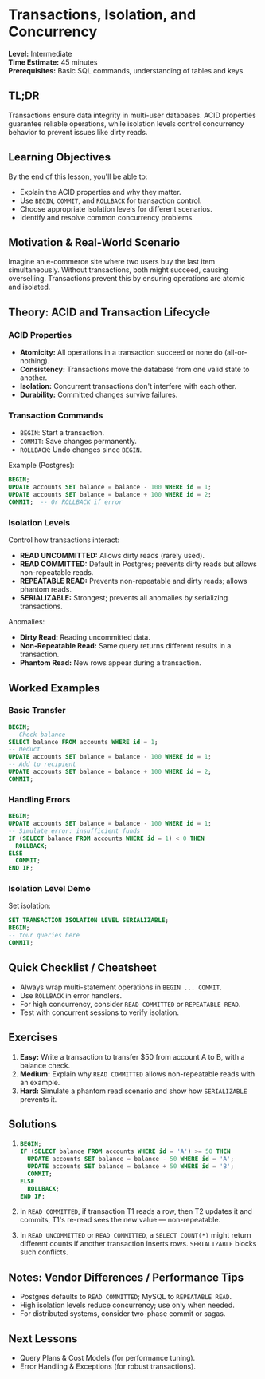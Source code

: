 # Transactions, Isolation, and Concurrency

**Level:** Intermediate  
**Time Estimate:** 45 minutes  
**Prerequisites:** Basic SQL commands, understanding of tables and keys.

## TL;DR
Transactions ensure data integrity in multi-user databases. ACID properties guarantee reliable operations, while isolation levels control concurrency behavior to prevent issues like dirty reads.

## Learning Objectives
By the end of this lesson, you'll be able to:
- Explain the ACID properties and why they matter.
- Use `BEGIN`, `COMMIT`, and `ROLLBACK` for transaction control.
- Choose appropriate isolation levels for different scenarios.
- Identify and resolve common concurrency problems.

## Motivation & Real-World Scenario
Imagine an e-commerce site where two users buy the last item simultaneously. Without transactions, both might succeed, causing overselling. Transactions prevent this by ensuring operations are atomic and isolated.

## Theory: ACID and Transaction Lifecycle

### ACID Properties
- **Atomicity:** All operations in a transaction succeed or none do (all-or-nothing).
- **Consistency:** Transactions move the database from one valid state to another.
- **Isolation:** Concurrent transactions don't interfere with each other.
- **Durability:** Committed changes survive failures.

### Transaction Commands
- `BEGIN`: Start a transaction.
- `COMMIT`: Save changes permanently.
- `ROLLBACK`: Undo changes since `BEGIN`.

Example (Postgres):
```sql
BEGIN;
UPDATE accounts SET balance = balance - 100 WHERE id = 1;
UPDATE accounts SET balance = balance + 100 WHERE id = 2;
COMMIT;  -- Or ROLLBACK if error
```

### Isolation Levels
Control how transactions interact:
- **READ UNCOMMITTED:** Allows dirty reads (rarely used).
- **READ COMMITTED:** Default in Postgres; prevents dirty reads but allows non-repeatable reads.
- **REPEATABLE READ:** Prevents non-repeatable and dirty reads; allows phantom reads.
- **SERIALIZABLE:** Strongest; prevents all anomalies by serializing transactions.

Anomalies:
- **Dirty Read:** Reading uncommitted data.
- **Non-Repeatable Read:** Same query returns different results in a transaction.
- **Phantom Read:** New rows appear during a transaction.

## Worked Examples

### Basic Transfer
```sql
BEGIN;
-- Check balance
SELECT balance FROM accounts WHERE id = 1;
-- Deduct
UPDATE accounts SET balance = balance - 100 WHERE id = 1;
-- Add to recipient
UPDATE accounts SET balance = balance + 100 WHERE id = 2;
COMMIT;
```

### Handling Errors
```sql
BEGIN;
UPDATE accounts SET balance = balance - 100 WHERE id = 1;
-- Simulate error: insufficient funds
IF (SELECT balance FROM accounts WHERE id = 1) < 0 THEN
  ROLLBACK;
ELSE
  COMMIT;
END IF;
```

### Isolation Level Demo
Set isolation:
```sql
SET TRANSACTION ISOLATION LEVEL SERIALIZABLE;
BEGIN;
-- Your queries here
COMMIT;
```

## Quick Checklist / Cheatsheet
- Always wrap multi-statement operations in `BEGIN ... COMMIT`.
- Use `ROLLBACK` in error handlers.
- For high concurrency, consider `READ COMMITTED` or `REPEATABLE READ`.
- Test with concurrent sessions to verify isolation.

## Exercises

1. **Easy:** Write a transaction to transfer $50 from account A to B, with a balance check.
2. **Medium:** Explain why `READ COMMITTED` allows non-repeatable reads with an example.
3. **Hard:** Simulate a phantom read scenario and show how `SERIALIZABLE` prevents it.

## Solutions

1. ```sql
   BEGIN;
   IF (SELECT balance FROM accounts WHERE id = 'A') >= 50 THEN
     UPDATE accounts SET balance = balance - 50 WHERE id = 'A';
     UPDATE accounts SET balance = balance + 50 WHERE id = 'B';
     COMMIT;
   ELSE
     ROLLBACK;
   END IF;
   ```

2. In `READ COMMITTED`, if transaction T1 reads a row, then T2 updates it and commits, T1's re-read sees the new value — non-repeatable.

3. In `READ UNCOMMITTED` or `READ COMMITTED`, a `SELECT COUNT(*)` might return different counts if another transaction inserts rows. `SERIALIZABLE` blocks such conflicts.

## Notes: Vendor Differences / Performance Tips
- Postgres defaults to `READ COMMITTED`; MySQL to `REPEATABLE READ`.
- High isolation levels reduce concurrency; use only when needed.
- For distributed systems, consider two-phase commit or sagas.

## Next Lessons
- Query Plans & Cost Models (for performance tuning).
- Error Handling & Exceptions (for robust transactions).

